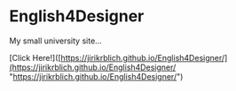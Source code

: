 # English4Designer

My small university site...

[Click Here!]([https://jirikrblich.github.io/English4Designer/](https://jirikrblich.github.io/English4Designer/ "https://jirikrblich.github.io/English4Designer/")
